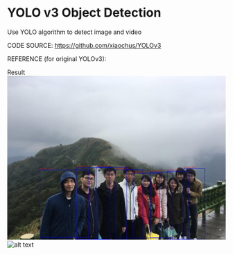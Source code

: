 # YOLO v3 Object Detection
Use YOLO algorithm to detect image and video 

CODE SOURCE: https://github.com/xiaochus/YOLOv3

REFERENCE (for original YOLOv3): 

Result
![alt text](https://github.com/hyestt/YOLO_Detection/blob/master/friends.jpg)
![alt text](https://github.com/hyestt/YOLO_Detection/blob/master/result.jpg)

              
